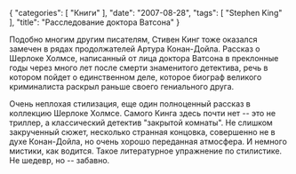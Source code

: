 {
   "categories": [
      "Книги"
   ],
   "date": "2007-08-28",
   "tags": [
      "Stephen King"
   ],
   "title": "Расследование доктора Ватсона"
}

Подобно многим другим писателям, Стивен Кинг тоже оказался замечен в рядах продолжателей Артура Конан-Дойла. Рассказ о Шерлоке Холмсе, написанный от лица доктора Ватсона в преклонные годы через много лет после смерти знаменитого детектива, речь в котором пойдет о единственном деле, которое биограф великого криминалиста раскрыл раньше своего гениального друга.

Очень неплохая стилизация, еще один полноценный рассказ в коллекцию Шерлоке Холмсе. Самого Кинга здесь почти нет -- это не триллер, а классический детектив "закрытой комнаты". Не слишком закрученный сюжет, несколько странная концовка, совершенно не в духе Конан-Дойла, но очень хорошо переданная атмосфера. И немного мистики, как водится. Такое литературное упражнение по стилистике. Не шедевр, но -- забавно.
